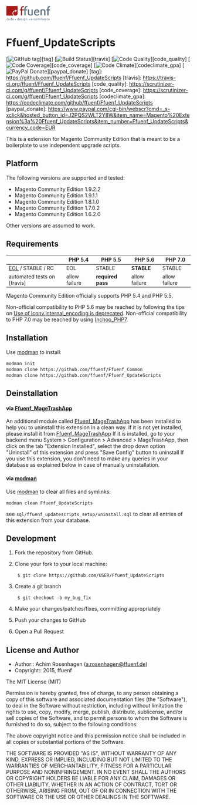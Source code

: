<a href="http://www.ffuenf.de" title="ffuenf - code • design • e-commerce"><img src="https://github.com/ffuenf/Ffuenf_Common/blob/master/skin/adminhtml/default/default/ffuenf/ffuenf.png" alt="ffuenf - code • design • e-commerce" /></a>

Ffuenf_UpdateScripts
====================
[![GitHub tag](https://img.shields.io/github/tag/ffuenf/Ffuenf_UpdateScripts.svg)][tag]
[![Build Status](https://img.shields.io/travis/ffuenf/Ffuenf_UpdateScripts.svg)][travis]
[![Code Quality](https://scrutinizer-ci.com/g/ffuenf/Ffuenf_UpdateScripts/badges/quality-score.png)][code_quality]
[![Code Coverage](https://scrutinizer-ci.com/g/ffuenf/Ffuenf_UpdateScripts/badges/coverage.png)][code_coverage]
[![Code Climate](https://codeclimate.com/github/ffuenf/Ffuenf_UpdateScripts/badges/gpa.svg)][codeclimate_gpa]
[![PayPal Donate](https://img.shields.io/badge/paypal-donate-blue.svg)][paypal_donate]
[tag]: https://github.com/ffuenf/Ffuenf_UpdateScripts
[travis]: https://travis-ci.org/ffuenf/Ffuenf_UpdateScripts
[code_quality]: https://scrutinizer-ci.com/g/ffuenf/Ffuenf_UpdateScripts
[code_coverage]: https://scrutinizer-ci.com/g/ffuenf/Ffuenf_UpdateScripts
[codeclimate_gpa]: https://codeclimate.com/github/ffuenf/Ffuenf_UpdateScripts
[paypal_donate]: https://www.paypal.com/cgi-bin/webscr?cmd=_s-xclick&hosted_button_id=J2PQS2WLT2Y8W&item_name=Magento%20Extension%3a%20Ffuenf_UpdateScripts&item_number=Ffuenf_UpdateScripts&currency_code=EUR

This is a extension for Magento Community Edition that is meant to be a boilerplate to use independent upgrade scripts.

Platform
--------

The following versions are supported and tested:

* Magento Community Edition 1.9.2.2
* Magento Community Edition 1.9.1.1
* Magento Community Edition 1.8.1.0
* Magento Community Edition 1.7.0.2
* Magento Community Edition 1.6.2.0

Other versions are assumed to work.

Requirements
------------

|                                                                     | PHP 5.4        | PHP 5.5           | PHP 5.6       | PHP 7.0       |
| ------------------------------------------------------------------- | -------------- | ----------------- | ------------- | ------------- |
| [EOL](https://secure.php.net/supported-versions.php) / STABLE / RC  | EOL            | STABLE            | **STABLE**    | STABLE        |
| automated tests on [travis]                                         | allow failure  | **required pass** | allow failure | allow failure |

Magento Community Edition officially supports PHP 5.4 and PHP 5.5.

Non-official compatibility to PHP 5.6 may be reached by following the tips on [Use of iconv.internal_encoding is deprecated](https://magento.stackexchange.com/questions/34015/magento-1-9-php-5-6-use-of-iconv-internal-encoding-is-deprecated).
Non-official compatibility to PHP 7.0 may be reached by using [Inchoo_PHP7](https://github.com/Inchoo/Inchoo_PHP7).

Installation
------------

Use [modman](https://github.com/colinmollenhour/modman) to install:
```
modman init
modman clone https://github.com/ffuenf/Ffuenf_Common
modman clone https://github.com/ffuenf/Ffuenf_UpdateScripts
```

Deinstallation
--------------

#### via [Ffuenf_MageTrashApp](https://github.com/ffuenf/Ffuenf_MageTrashApp)

An additional module called [Ffuenf_MageTrashApp](https://github.com/ffuenf/Ffuenf_MageTrashApp) has been installed to help you to uninstall this extension in a clean way.
If it is not yet installed, please install it from [Ffuenf_MageTrashApp](https://github.com/ffuenf/Ffuenf_MageTrashApp)
If it is installed, go to your backend menu System > Configuration > Advanced > MageTrashApp, then click on the tab "Extension Installed", select the drop down option "Uninstall" of this extension and press "Save Config" button to uninstall
If you use this extension, you don't need to make any queries in your database as explained below in case of manually uninstallation.

#### via [modman](https://github.com/colinmollenhour/modman)

Use [modman](https://github.com/colinmollenhour/modman) to clear all files and symlinks:
```
modman clean Ffuenf_UpdateScripts
```
see `sql/ffuenf_updatescripts_setup/uninstall.sql` to clear all entries of this extension from your database.

Development
-----------
1. Fork the repository from GitHub.
2. Clone your fork to your local machine:

        $ git clone https://github.com/USER/Ffuenf_UpdateScripts

3. Create a git branch

        $ git checkout -b my_bug_fix

4. Make your changes/patches/fixes, committing appropriately
5. Push your changes to GitHub
6. Open a Pull Request

License and Author
------------------

- Author:: Achim Rosenhagen (<a.rosenhagen@ffuenf.de>)
- Copyright:: 2015, ffuenf

The MIT License (MIT)

Permission is hereby granted, free of charge, to any person obtaining a copy
of this software and associated documentation files (the "Software"), to deal
in the Software without restriction, including without limitation the rights
to use, copy, modify, merge, publish, distribute, sublicense, and/or sell
copies of the Software, and to permit persons to whom the Software is
furnished to do so, subject to the following conditions:

The above copyright notice and this permission notice shall be included in all
copies or substantial portions of the Software.

THE SOFTWARE IS PROVIDED "AS IS", WITHOUT WARRANTY OF ANY KIND, EXPRESS OR
IMPLIED, INCLUDING BUT NOT LIMITED TO THE WARRANTIES OF MERCHANTABILITY,
FITNESS FOR A PARTICULAR PURPOSE AND NONINFRINGEMENT. IN NO EVENT SHALL THE
AUTHORS OR COPYRIGHT HOLDERS BE LIABLE FOR ANY CLAIM, DAMAGES OR OTHER
LIABILITY, WHETHER IN AN ACTION OF CONTRACT, TORT OR OTHERWISE, ARISING FROM,
OUT OF OR IN CONNECTION WITH THE SOFTWARE OR THE USE OR OTHER DEALINGS IN THE
SOFTWARE.